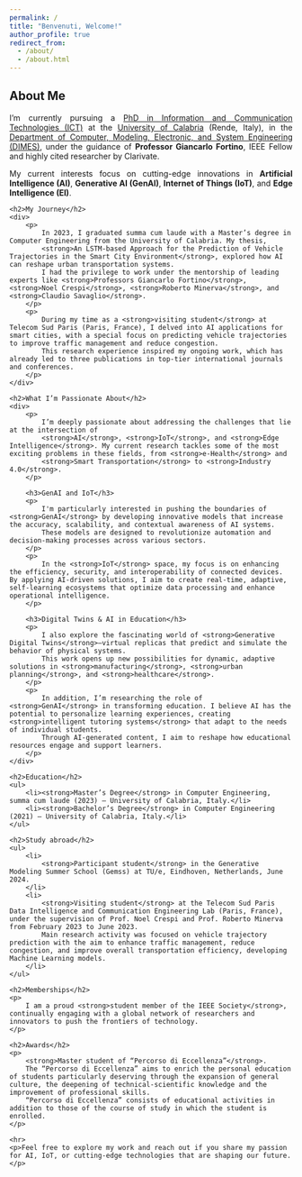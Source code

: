 ```yaml
---
permalink: /
title: "Benvenuti, Welcome!"
author_profile: true
redirect_from: 
  - /about/
  - /about.html
---
```


<html lang="en">
<head>
    <meta charset="UTF-8">
    <meta name="viewport" content="width=device-width, initial-scale=1.0">
    <title>About Me</title>
    <style>
        p, div {
            text-align: justify;
        }
    </style>
</head>
<body>
    <h2>About Me</h2>
    <div>
        <p>
            I’m currently pursuing a 
            <a href="https://dottorato.dimes.unical.it/">PhD in Information and Communication Technologies (ICT)</a>
            at the 
            <a href="https://www.unical.it/">University of Calabria</a> (Rende, Italy), in the 
            <a href="https://dimes.unical.it/">Department of Computer, Modeling, Electronic, and System Engineering (DIMES)</a>, 
            under the guidance of <strong>Professor Giancarlo Fortino</strong>, IEEE Fellow and highly cited researcher by Clarivate.
        </p>
        <p>
            My current interests focus on cutting-edge innovations in 
            <strong>Artificial Intelligence (AI)</strong>, 
            <strong>Generative AI (GenAI)</strong>, 
            <strong>Internet of Things (IoT)</strong>, and 
            <strong>Edge Intelligence (EI)</strong>.
        </p>
    </div>

    <h2>My Journey</h2>
    <div>
        <p>
            In 2023, I graduated summa cum laude with a Master’s degree in Computer Engineering from the University of Calabria. My thesis, 
            <strong>An LSTM-based Approach for the Prediction of Vehicle Trajectories in the Smart City Environment</strong>, explored how AI can reshape urban transportation systems. 
            I had the privilege to work under the mentorship of leading experts like <strong>Professors Giancarlo Fortino</strong>, <strong>Noel Crespi</strong>, <strong>Roberto Minerva</strong>, and <strong>Claudio Savaglio</strong>.
        </p>
        <p>
            During my time as a <strong>visiting student</strong> at Telecom Sud Paris (Paris, France), I delved into AI applications for smart cities, with a special focus on predicting vehicle trajectories to improve traffic management and reduce congestion. 
            This research experience inspired my ongoing work, which has already led to three publications in top-tier international journals and conferences.
        </p>
    </div>

    <h2>What I’m Passionate About</h2>
    <div>
        <p>
            I’m deeply passionate about addressing the challenges that lie at the intersection of 
            <strong>AI</strong>, <strong>IoT</strong>, and <strong>Edge Intelligence</strong>. My current research tackles some of the most exciting problems in these fields, from <strong>e-Health</strong> and 
            <strong>Smart Transportation</strong> to <strong>Industry 4.0</strong>.
        </p>

        <h3>GenAI and IoT</h3>
        <p>
            I'm particularly interested in pushing the boundaries of <strong>GenAI</strong> by developing innovative models that increase the accuracy, scalability, and contextual awareness of AI systems. 
            These models are designed to revolutionize automation and decision-making processes across various sectors.
        </p>
        <p>
            In the <strong>IoT</strong> space, my focus is on enhancing the efficiency, security, and interoperability of connected devices. By applying AI-driven solutions, I aim to create real-time, adaptive, self-learning ecosystems that optimize data processing and enhance operational intelligence.
        </p>

        <h3>Digital Twins & AI in Education</h3>
        <p>
            I also explore the fascinating world of <strong>Generative Digital Twins</strong>—virtual replicas that predict and simulate the behavior of physical systems. 
            This work opens up new possibilities for dynamic, adaptive solutions in <strong>manufacturing</strong>, <strong>urban planning</strong>, and <strong>healthcare</strong>.
        </p>
        <p>
            In addition, I’m researching the role of <strong>GenAI</strong> in transforming education. I believe AI has the potential to personalize learning experiences, creating <strong>intelligent tutoring systems</strong> that adapt to the needs of individual students. 
            Through AI-generated content, I aim to reshape how educational resources engage and support learners.
        </p>
    </div>

    <h2>Education</h2>
    <ul>
        <li><strong>Master’s Degree</strong> in Computer Engineering, summa cum laude (2023) – University of Calabria, Italy.</li>
        <li><strong>Bachelor’s Degree</strong> in Computer Engineering (2021) – University of Calabria, Italy.</li>
    </ul>

    <h2>Study abroad</h2>
    <ul>
        <li>
            <strong>Participant student</strong> in the Generative Modeling Summer School (Gemss) at TU/e, Eindhoven, Netherlands, June 2024.
        </li>
        <li>
            <strong>Visiting student</strong> at the Telecom Sud Paris Data Intelligence and Communication Engineering Lab (Paris, France), under the supervision of Prof. Noel Crespi and Prof. Roberto Minerva from February 2023 to June 2023. 
            Main research activity was focused on vehicle trajectory prediction with the aim to enhance traffic management, reduce congestion, and improve overall transportation efficiency, developing Machine Learning models.
        </li>
    </ul>

    <h2>Memberships</h2>
    <p>
        I am a proud <strong>student member of the IEEE Society</strong>, continually engaging with a global network of researchers and innovators to push the frontiers of technology.
    </p>

    <h2>Awards</h2>
    <p>
        <strong>Master student of “Percorso di Eccellenza”</strong>. 
        The “Percorso di Eccellenza” aims to enrich the personal education of students particularly deserving through the expansion of general culture, the deepening of technical-scientific knowledge and the improvement of professional skills. 
        “Percorso di Eccellenza” consists of educational activities in addition to those of the course of study in which the student is enrolled.
    </p>

    <hr>
    <p>Feel free to explore my work and reach out if you share my passion for AI, IoT, or cutting-edge technologies that are shaping our future.</p>
</body>
</html>

